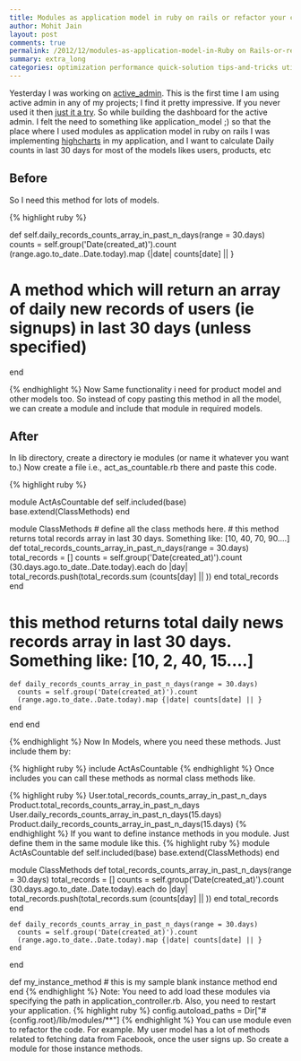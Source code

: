 ```yaml
---
title: Modules as application model in ruby on rails or refactor your code.
author: Mohit Jain
layout: post
comments: true
permalink: /2012/12/modules-as-application-model-in-Ruby on Rails-or-refactor-your-code/
summary: extra_long
categories: optimization performance quick-solution tips-and-tricks utilities
---
```

Yesterday I was working on [active_admin][1]. This is the first time I am using active admin in any of my projects; I find it pretty impressive. If you never used it then [just it a try][2]. So while building the dashboard for the active admin. I felt the need to something like application_model ;) so that the place where I used modules as application model in ruby on rails
I was implementing [highcharts][3] in my application, and I want to calculate Daily counts in last 30 days for most of the models likes users, products, etc

## Before

So I need this method for lots of models.

 [1]: http://activeadmin.info/ "Active Admin "
 [2]: http://railscasts.com/episodes/284-active-admin "Railcasts for Active admin"
 [3]: http://railscasts.com/episodes/223-charts "HighCharts Railscasts"

{% highlight ruby %}

def self.daily_records_counts_array_in_past_n_days(range = 30.days)
      counts = self.group('Date(created_at)').count
      (range.ago.to_date..Date.today).map {|date| counts[date] || }
   # A method which will return an array of daily new records of users (ie signups) in last 30 days (unless specified)
 end

{% endhighlight %}
Now Same functionality i need for product model and other models too. So instead of copy pasting this method in all the model, we can create a module and include that module in required models.


## After

In lib directory, create a directory ie modules (or name it whatever you want to.)
Now create a file i.e., act\_as\_countable.rb there and paste this code.

{% highlight ruby %}

module ActAsCountable
  def self.included(base)
    base.extend(ClassMethods)
  end

  module ClassMethods
    # define all the class methods here.
    # this method returns total records array in last 30 days. Something like: [10, 40, 70, 90....]
    def total_records_counts_array_in_past_n_days(range = 30.days)
      total_records = []
      counts =  self.group('Date(created_at)').count
      (30.days.ago.to_date..Date.today).each do |day|
        total_records.push(total_records.sum   (counts[day] || ))
      end
      total_records
    end
  # this method returns total daily news records array in last 30 days. Something like: [10, 2, 40, 15....]
    def daily_records_counts_array_in_past_n_days(range = 30.days)
      counts = self.group('Date(created_at)').count
      (range.ago.to_date..Date.today).map {|date| counts[date] || }
    end
  end
end

{% endhighlight %}
Now In Models, where you need these methods. Just include them by:

{% highlight ruby %}
include ActAsCountable
{% endhighlight %}
Once includes you can call these methods as normal class methods like.

{% highlight ruby %}
User.total_records_counts_array_in_past_n_days
Product.total_records_counts_array_in_past_n_days
User.daily_records_counts_array_in_past_n_days(15.days)
Product.daily_records_counts_array_in_past_n_days(15.days)
{% endhighlight %}
If you want to define instance methods in you module. Just define them in the same module like this.
{% highlight ruby %}
module ActAsCountable
  def self.included(base)
    base.extend(ClassMethods)
  end

  module ClassMethods
    def total_records_counts_array_in_past_n_days(range = 30.days)
      total_records = []
      counts =  self.group('Date(created_at)').count
      (30.days.ago.to_date..Date.today).each do |day|
        total_records.push(total_records.sum   (counts[day] || ))
      end
      total_records
    end

    def daily_records_counts_array_in_past_n_days(range = 30.days)
      counts = self.group('Date(created_at)').count
      (range.ago.to_date..Date.today).map {|date| counts[date] || }
    end
  end

  def my_instance_method
    # this is my sample blank instance method
  end
end
{% endhighlight %}
Note: You need to add load these modules via specifying the path in application_controller.rb. Also, you need to restart your application.
{% highlight ruby %}
config.autoload_paths  = Dir["#{config.root}/lib/modules/**"]
{% endhighlight %}
You can use module even to refactor the code. For example. My user model has a lot of methods related to fetching data from Facebook, once the user signs up. So create a module for those instance methods.
